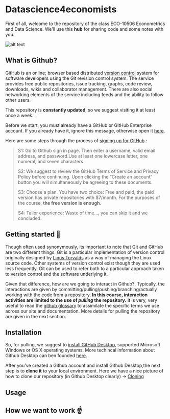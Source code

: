 # Datascience4economists

First of all, welcome to the repository of the class ECO-10506 Econometrics and Data Science.
We'll use this __hub__ for sharing code and some notes with you.

![alt text](https://enterprise.github.com/assets/home/integrations-graphic-751d7041ec159aad4acdf01d30a0685a6be2cf2b76eb2390d69f90e4ff5c67a7.svg)

## What is Github?

GitHub is an online; browser based distributed [version control](https://en.wikipedia.org/wiki/Version_control) system for software developers using the Git revision control system. The service provides free public repositories, issue tracking, graphs, code review, downloads, wikis and collaborator management. There are also social networking elements of the service including feeds and the ability to follow other users.


This repository is **constantly updated**, so we suggest visiting it at least once a week.

Before we start, you must already have a GitHub or GitHub Enterprise account. If you already have it, ignore this message, otherwise open it [here](https://github.com/join).

Here are some steps through the process of [signing up for GitHub](https://github.com/join).:
>S1: Go to Github sign in page. Then enter a username, valid email address, and password.Use at least one lowercase letter, one numeral, and seven characters.
>
>S2: We suggest to review the GitHub Terms of Service and Privacy Policy before continuing. Upon clicking the “Create an account” button you will simultaneously be agreeing to these documents.
>
>S3: Choose a plan. You have two choice: Free and paid, the paid version has private repositories with $7/month. For the purposes of the course, __the free version is enough__.
>
>S4: Tailor experience: Waste of time..., you can skip it and we concluded.

## Getting started :dizzy:

Though often used synonymously, its important to note that Git and GitHub are two different things. Git is a particular implementation of version control originally designed by [Linus Torvalds](https://en.wikipedia.org/wiki/Linus_Torvalds) as a way of managing the Linux source code. Other systems of version control exist though they are used less frequently. Git can be used to refer both to a particular approach taken to version control and the software underlying it.

Given that difference, how are we going to interact in Github?. Typically, the interactions are given by committing/pulling/pushing/branching/actually working with the code from a repository. __In this course, interaction activities are limited to the use of *pulling* the repository.__ It is very, very useful to read the [github glossary](https://help.github.com/articles/github-glossary/) to assimilate the specific terms we use across our site and documentation. More details for pulling the repository are given in the next section.


## Installation

So, for pulling, we suggest to [install GitHub Desktop](https://desktop.github.com/), supported Microsoft Windows or OS X operating systems. More techincal information about Github Desktop can ben founded [here](https://services.github.com/on-demand/github-desktop/pull-request-github-desktop).

After you’ve created a Github account and install Github Desktop,the next step is to __clone it__ to your local environment.
Here we have a nice picture of how to clone our repository (in Github Desktop clearly) -> [Cloning](https://services.github.com/on-demand/images/gifs/github-desktop/clone-repository-locally.gif)

## Usage


## How we want to work :point_up:
